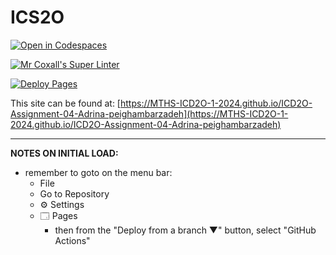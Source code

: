 # ICS2O

[![Open in Codespaces](https://classroom.github.com/assets/launch-codespace-2972f46106e565e64193e422d61a12cf1da4916b45550586e14ef0a7c637dd04.svg)](https://classroom.github.com/open-in-codespaces?assignment_repo_id=19415094)

[![Mr Coxall's Super Linter](https://github.com/MTHS-ICD2O-1-2024/ICD2O-Assignment-04-Adrina-peighambarzadeh/workflows/Mr%20Coxall's%20Super%20Linter/badge.svg)](https://github.com/MTHS-ICD2O-1-2024/ICD2O-Assignment-04-Adrina-peighambarzadeh/actions)

[![Deploy Pages](https://github.com/MTHS-ICD2O-1-2024/ICD2O-Assignment-04-Adrina-peighambarzadeh/workflows/Deploy%20Pages/badge.svg)](https://github.com/MTHS-ICD2O-1-2024/ICD2O-Assignment-04-Adrina-peighambarzadeh/actions)

This site can be found at: [https://MTHS-ICD2O-1-2024.github.io/ICD2O-Assignment-04-Adrina-peighambarzadeh](https://MTHS-ICD2O-1-2024.github.io/ICD2O-Assignment-04-Adrina-peighambarzadeh)

---

**NOTES ON INITIAL LOAD:**
- remember to goto on the menu bar:
  - File
  - Go to Repository
  - ⚙ Settings
  - 🗔 Pages
    - then from the "Deploy from a branch ▼" button, select "GitHub Actions"
